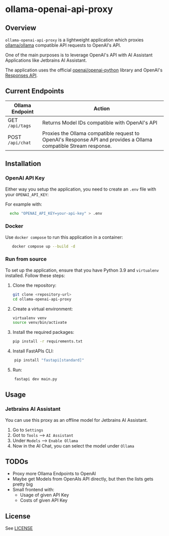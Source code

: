 # ollama-openai-api-proxy

## Overview
`ollama-openai-api-proxy` is a lightweight application which proxies [ollama/ollama](https://github.com/ollama/ollama) compatible API requests to OpenAI's API.

One of the main purposes is to leverage OpenAI's API with AI Assistant Applications like Jetbrains AI Assistant.

The application uses the official [openai/openai-python](https://github.com/openai/openai-python) library and OpenAI's [Responses API](https://platform.openai.com/docs/api-reference/responses). 

## Current Endpoints

| Ollama Endpoint  | Action                                                                                                           |
|------------------|------------------------------------------------------------------------------------------------------------------|
| GET `/api/tags`  | Returns Model IDs compatible with OpenAI's API                                                                   |
| POST `/api/chat` | Proxies the Ollama compatible request to OpenAI's Response API and provides a Ollama compatible Stream response. |

## Installation

### OpenAI API Key

Either way you setup the application, you need to create an `.env` file with your `OPENAI_API_KEY`:

For example with:

```bash
  echo "OPENAI_API_KEY=your-api-key" > .env
```

### Docker

Use `docker compose` to run this application in a container:

```bash
   docker compose up --build -d
```

### Run from source

To set up the application, ensure that you have Python 3.9 and `virtualenv` installed. Follow these steps:

1. Clone the repository:
   ```bash
   git clone <repository-url>
   cd ollama-openai-api-proxy
   ```

2. Create a virtual environment:
   ```bash
   virtualenv venv
   source venv/bin/activate
   ```

3. Install the required packages:
   ```bash
   pip install -r requirements.txt
   ```
4. Install FastAPIs CLI:
```bash
    pip install "fastapi[standard]"
```
5. Run:
```bash
    fastapi dev main.py
```

## Usage

### Jetbrains AI Assistant

You can use this proxy as an offline model for Jetbrains AI Assistant.

1. Go to `Settings`
2. Got to `Tools` --> `AI Assistant`
3. Under `Models` --> `Enable Ollama`
4. Now in the AI Chat, you can select the model under `Ollama`

## TODOs

- Proxy more Ollama Endpoints to OpenAI
- Maybe get Models from OpenAIs API directly, but then the lists gets pretty big
- Small frontend with:
  - Usage of given API Key
  - Costs of given API Key

## License

See [LICENSE](https://github.com/fwilldev/ollama-openai-api-proxy/blob/main/LICENSE)
